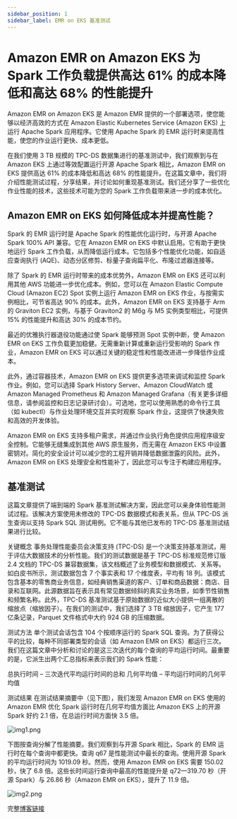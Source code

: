 ```yaml
---
sidebar_position: 1
sidebar_label: EMR on EKS 基准测试
---
```


# Amazon EMR on Amazon EKS 为 Spark 工作负载提供高达 61% 的成本降低和高达 68% 的性能提升

Amazon EMR on Amazon EKS 是 Amazon EMR 提供的一个部署选项，使您能够以经济高效的方式在 Amazon Elastic Kubernetes Service (Amazon EKS) 上运行 Apache Spark 应用程序。它使用 Apache Spark 的 EMR 运行时来提高性能，使您的作业运行更快、成本更低。

在我们使用 3 TB 规模的 TPC-DS 数据集进行的基准测试中，我们观察到与在 Amazon EKS 上通过等效配置运行开源 Apache Spark 相比，Amazon EMR on EKS 提供高达 61% 的成本降低和高达 68% 的性能提升。在这篇文章中，我们将介绍性能测试过程，分享结果，并讨论如何重现基准测试。我们还分享了一些优化作业性能的技术，这些技术可能为您的 Spark 工作负载带来进一步的成本优化。

## Amazon EMR on EKS 如何降低成本并提高性能？

Spark 的 EMR 运行时是 Apache Spark 的性能优化运行时，与开源 Apache Spark 100% API 兼容。它在 Amazon EMR on EKS 中默认启用。它有助于更快地运行 Spark 工作负载，从而降低运行成本。它包括多个性能优化功能，如自适应查询执行 (AQE)、动态分区修剪、标量子查询扁平化、布隆过滤器连接等。

除了 Spark 的 EMR 运行时带来的成本优势外，Amazon EMR on EKS 还可以利用其他 AWS 功能进一步优化成本。例如，您可以在 Amazon Elastic Compute Cloud (Amazon EC2) Spot 实例上运行 Amazon EMR on EKS 作业，与按需实例相比，可节省高达 90% 的成本。此外，Amazon EMR on EKS 支持基于 Arm 的 Graviton EC2 实例，与基于 Graviton2 的 M6g 与 M5 实例类型相比，可提供 15% 的性能提升和高达 30% 的成本节约。

最近的优雅执行器退役功能通过使 Spark 能够预测 Spot 实例中断，使 Amazon EMR on EKS 工作负载更加稳健。无需重新计算或重新运行受影响的 Spark 作业，Amazon EMR on EKS 可以通过关键的稳定性和性能改进进一步降低作业成本。

此外，通过容器技术，Amazon EMR on EKS 提供更多选项来调试和监控 Spark 作业。例如，您可以选择 Spark History Server、Amazon CloudWatch 或 Amazon Managed Prometheus 和 Amazon Managed Grafana（有关更多详细信息，请参阅监控和日志记录研讨会）。可选地，您可以使用熟悉的命令行工具（如 kubectl）与作业处理环境交互并实时观察 Spark 作业，这提供了快速失败和高效的开发体验。

Amazon EMR on EKS 支持多租户需求，并通过作业执行角色提供应用程序级安全控制。它能够无缝集成到其他 AWS 原生服务，而无需在 Amazon EKS 中设置密钥对。简化的安全设计可以减少您的工程开销并降低数据泄露的风险。此外，Amazon EMR on EKS 处理安全和性能补丁，因此您可以专注于构建应用程序。

## 基准测试
这篇文章提供了端到端的 Spark 基准测试解决方案，因此您可以亲身体验性能测试过程。该解决方案使用未修改的 TPC-DS 数据模式和表关系，但从 TPC-DS 派生查询以支持 Spark SQL 测试用例。它不能与其他已发布的 TPC-DS 基准测试结果进行比较。

关键概念
事务处理性能委员会决策支持 (TPC-DS) 是一个决策支持基准测试，用于评估大数据技术的分析性能。我们的测试数据是基于 TPC-DS 标准规范修订版 2.4 文档的 TPC-DS 兼容数据集，该文档概述了业务模型和数据模式、关系等。如白皮书所示，测试数据包含 7 个事实表和 17 个维度表，平均有 18 列。该模式包含基本的零售商业务信息，如经典销售渠道的客户、订单和商品数据：商店、目录和互联网。此源数据旨在表示具有常见数据倾斜的真实业务场景，如季节性销售和频繁名称。此外，TPC-DS 基准测试基于原始数据的近似大小提供一组离散的缩放点（缩放因子）。在我们的测试中，我们选择了 3 TB 缩放因子，它产生 177 亿条记录，Parquet 文件格式中大约 924 GB 的压缩数据。

测试方法
单个测试会话包含 104 个按顺序运行的 Spark SQL 查询。为了获得公平的比较，每种不同部署类型的会话（如 Amazon EMR on EKS）都运行三次。我们在这篇文章中分析和讨论的是这三次迭代的每个查询的平均运行时间。最重要的是，它派生出两个汇总指标来表示我们的 Spark 性能：

总执行时间 – 三次迭代平均运行时间的总和
几何平均值 – 平均运行时间的几何平均值

测试结果
在测试结果摘要中（见下图），我们发现 Amazon EMR on EKS 使用的 Amazon EMR 优化 Spark 运行时在几何平均值方面比 Amazon EKS 上的开源 Spark 好约 2.1 倍，在总运行时间方面快 3.5 倍。

![img1.png](../../../../../docs/benchmarks/img1.png)

下图按查询分解了性能摘要。我们观察到与开源 Spark 相比，Spark 的 EMR 运行时在每个查询中都更快。查询 q67 是性能测试中最长的查询。使用开源 Spark 的平均运行时间为 1019.09 秒。然而，使用 Amazon EMR on EKS 需要 150.02 秒，快了 6.8 倍。这些长时间运行查询中最高的性能提升是 q72—319.70 秒（开源 Spark）与 26.86 秒（Amazon EMR on EKS），提升了 11.9 倍。

![img2.png](../../../../../docs/benchmarks/img2.png)

完整[博客链接](https://aws.amazon.com/blogs/big-data/amazon-emr-on-amazon-eks-provides-up-to-61-lower-costs-and-up-to-68-performance-improvement-for-spark-workloads/)
